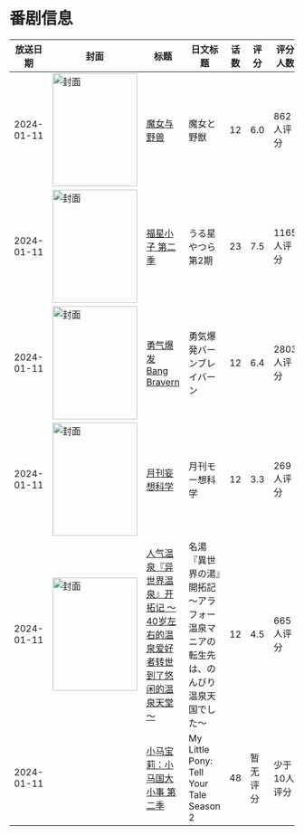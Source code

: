 # 番剧信息

|放送日期|封面|标题|日文标题|话数|评分|评分人数|
|---|---|---|---|---|---|---|
|2024-01-11|<img src="//lain.bgm.tv/pic/cover/c/9a/ca/396595_k5rPz.jpg" alt="封面" style="width:150px;height:200px;object-fit:cover;">|[魔女与野兽](https://bangumi.tv/subject/396595)|魔女と野獣|12|6.0|862人评分|
|2024-01-11|<img src="//lain.bgm.tv/pic/cover/c/74/b8/413635_T5j1Z.jpg" alt="封面" style="width:150px;height:200px;object-fit:cover;">|[福星小子 第二季](https://bangumi.tv/subject/413635)|うる星やつら 第2期|23|7.5|1165人评分|
|2024-01-11|<img src="//lain.bgm.tv/pic/cover/c/3a/98/438187_chzhD.jpg" alt="封面" style="width:150px;height:200px;object-fit:cover;">|[勇气爆发 Bang Bravern](https://bangumi.tv/subject/438187)|勇気爆発バーンブレイバーン|12|6.4|2803人评分|
|2024-01-11|<img src="//lain.bgm.tv/pic/cover/c/7d/e2/455355_YDzi6.jpg" alt="封面" style="width:150px;height:200px;object-fit:cover;">|[月刊妄想科学](https://bangumi.tv/subject/455355)|月刊モー想科学|12|3.3|269人评分|
|2024-01-11|<img src="//lain.bgm.tv/pic/cover/c/88/53/467083_Hroww.jpg" alt="封面" style="width:150px;height:200px;object-fit:cover;">|[人气温泉『异世界温泉』开拓记 ～40岁左右的温泉爱好者转世到了悠闲的温泉天堂～](https://bangumi.tv/subject/467083)|名湯『異世界の湯』開拓記 ～アラフォー温泉マニアの転生先は、のんびり温泉天国でした～|12|4.5|665人评分|
|2024-01-11||[小马宝莉：小马国大小事 第二季](https://bangumi.tv/subject/474841)|My Little Pony: Tell Your Tale Season 2|48|暂无评分|少于10人评分|

